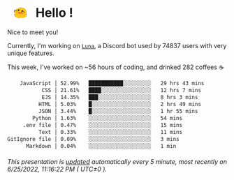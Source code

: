 <h1>   <img src="./spoinky.gif" style="vertical-align:middle;" width="30px">   Hello ! </h1>

Nice to meet you!

Currently, I'm working on <a href='https://github.com/Asgarrrr/Luna'>`Luna`</a>, a Discord bot used by 74837 users with very unique features.

This week, I've worked on ~56 hours of coding, and drinked 282 coffees ☕

```
    JavaScript │ 52.99%   ███████████░░░░░░░░░   29 hrs 43 mins
           CSS │ 21.61%   ████░░░░░░░░░░░░░░░░   12 hrs 7 mins
           EJS │ 14.35%   ███░░░░░░░░░░░░░░░░░   8 hrs 3 mins
          HTML │ 5.03%    █░░░░░░░░░░░░░░░░░░░   2 hrs 49 mins
          JSON │ 3.44%    █░░░░░░░░░░░░░░░░░░░   1 hr 55 mins
        Python │ 1.63%    ░░░░░░░░░░░░░░░░░░░░   54 mins
     .env file │ 0.47%    ░░░░░░░░░░░░░░░░░░░░   15 mins
          Text │ 0.33%    ░░░░░░░░░░░░░░░░░░░░   11 mins
GitIgnore file │ 0.09%    ░░░░░░░░░░░░░░░░░░░░   3 mins
      Markdown │ 0.04%    ░░░░░░░░░░░░░░░░░░░░   1 min
```

###### This presentation is [updated](https://github.com/Asgarrrr) automatically every 5 minute, most recently on 6/25/2022, 11:16:22 PM ( UTC±0 ).